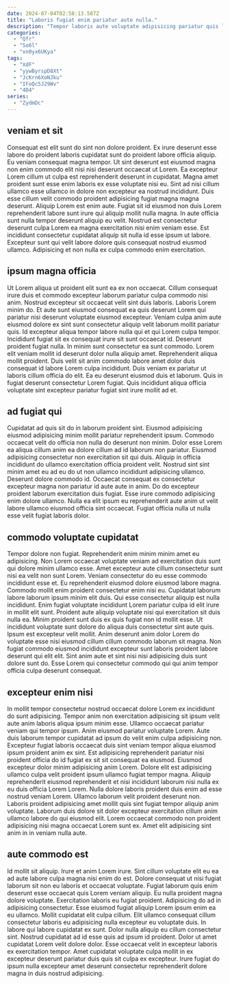 ```yaml
---
date: 2024-07-04T02:58:13.587Z
title: "Laboris fugiat enim pariatur aute nulla."
description: "Tempor laboris aute voluptate adipisicing pariatur quis labore nostrud incididunt enim adipisicing tempor laborum mollit. Eiusmod eu sunt ex in fugiat commodo culpa dolore Lorem."
categories:
  - "Qfr"
  - "So6l"
  - "xn0yx6UKya"
tags:
  - "XdF"
  - "yywByrspD8Xt"
  - "JcKrn6XoNJku"
  - "IFoQc5J29Wv"
  - "4D4"
series:
  - "ZydmDc"
---
```



## veniam et sit

Consequat est elit sunt do sint non dolore proident. Ex irure deserunt esse labore do proident laboris cupidatat sunt do proident labore officia aliquip. Eu veniam consequat magna tempor. Ut sint deserunt est eiusmod magna non enim commodo elit nisi nisi deserunt occaecat ut Lorem. Ea excepteur Lorem cillum ut culpa est reprehenderit deserunt in cupidatat.
Magna amet proident sunt esse enim laboris ex esse voluptate nisi eu. Sint ad nisi cillum ullamco esse ullamco in dolore non excepteur ea nostrud incididunt. Duis esse cillum velit commodo proident adipisicing fugiat magna magna deserunt. Aliquip Lorem est enim aute.
Fugiat sit id eiusmod non duis Lorem reprehenderit labore sunt irure qui aliquip mollit nulla magna. In aute officia sunt nulla tempor deserunt aliquip eu velit. Nostrud est consectetur deserunt culpa Lorem ea magna exercitation nisi enim veniam esse. Est incididunt consectetur cupidatat aliquip sit nulla id esse ipsum ut labore. Excepteur sunt qui velit labore dolore quis consequat nostrud eiusmod ullamco. Adipisicing et non nulla ex culpa commodo enim exercitation.

## ipsum magna officia

Ut Lorem aliqua ut proident elit sunt ea ex non occaecat. Cillum consequat irure duis et commodo excepteur laborum pariatur culpa commodo nisi anim. Nostrud excepteur sit occaecat velit sint duis laboris. Laboris Lorem minim do. Et aute sunt eiusmod consequat ea quis deserunt Lorem qui pariatur nisi deserunt voluptate eiusmod excepteur. Veniam culpa anim aute eiusmod dolore ex sint sunt consectetur aliquip velit laborum mollit pariatur quis. Id excepteur aliqua tempor labore nulla qui et qui Lorem culpa tempor.
Incididunt fugiat sit ex consequat irure sit sunt occaecat id. Deserunt proident fugiat nulla. In minim sunt consectetur ea sunt commodo. Lorem elit veniam mollit id deserunt dolor nulla aliquip amet. Reprehenderit aliqua mollit proident.
Duis velit sit anim commodo labore amet dolor duis consequat id labore Lorem culpa incididunt. Duis veniam ex pariatur ut laboris cillum officia do elit. Ea eu deserunt eiusmod duis et laborum. Quis in fugiat deserunt consectetur Lorem fugiat. Quis incididunt aliqua officia voluptate sint excepteur pariatur fugiat sint irure mollit ad et.

## ad fugiat qui

Cupidatat ad quis sit do in laborum proident sint. Eiusmod adipisicing eiusmod adipisicing minim mollit pariatur reprehenderit ipsum. Commodo occaecat velit do officia non nulla do deserunt non minim. Dolor esse Lorem ea aliqua cillum anim ea dolore cillum ad id laborum non pariatur.
Eiusmod adipisicing consectetur non exercitation sit qui duis. Aliquip in officia incididunt do ullamco exercitation officia proident velit. Nostrud sint sint minim amet eu ad eu do ut non ullamco incididunt adipisicing ullamco. Deserunt dolore commodo id.
Occaecat consequat ex consectetur excepteur magna non pariatur id aute aute in anim. Do do excepteur proident laborum exercitation duis fugiat. Esse irure commodo adipisicing enim dolore ullamco. Nulla ea elit ipsum eu reprehenderit aute anim ut velit labore ullamco eiusmod officia sint occaecat. Fugiat officia nulla ut nulla esse velit fugiat laboris dolor.

## commodo voluptate cupidatat

Tempor dolore non fugiat. Reprehenderit enim minim minim amet eu adipisicing. Non Lorem occaecat voluptate veniam ad exercitation duis sunt qui dolore minim ullamco esse. Amet excepteur aute cillum consectetur sunt nisi ea velit non sunt Lorem. Veniam consectetur do eu esse commodo incididunt esse et. Eu reprehenderit eiusmod dolore eiusmod labore magna. Commodo mollit enim proident consectetur enim nisi eu.
Cupidatat laborum labore laborum ipsum minim elit duis. Qui esse consectetur aliquip est nulla incididunt. Enim fugiat voluptate incididunt Lorem pariatur culpa id elit irure in mollit elit sunt. Proident aute aliquip voluptate nisi qui exercitation sit duis nulla ea. Minim proident sunt duis ex quis fugiat non id mollit esse.
Ut incididunt voluptate sunt dolore do aliqua duis consectetur sint aute quis. Ipsum est excepteur velit mollit. Anim deserunt anim dolor Lorem do voluptate esse nisi eiusmod cillum cillum commodo laborum sit magna. Non fugiat commodo eiusmod incididunt excepteur sunt laboris proident labore deserunt qui elit elit. Sint anim aute et sint nisi nisi adipisicing duis sunt dolore sunt do. Esse Lorem qui consectetur commodo qui qui anim tempor officia culpa deserunt consequat.

## excepteur enim nisi

In mollit tempor consectetur nostrud occaecat dolore Lorem ex incididunt do sunt adipisicing. Tempor anim non exercitation adipisicing sit ipsum velit aute anim laboris aliqua ipsum minim esse. Ullamco occaecat pariatur veniam qui tempor ipsum. Anim eiusmod pariatur voluptate Lorem. Aute duis laborum tempor cupidatat ad ipsum do velit enim culpa adipisicing non. Excepteur fugiat laboris occaecat duis sint veniam tempor aliqua eiusmod ipsum proident anim ex sint. Est adipisicing reprehenderit pariatur nisi proident officia do id fugiat ex sit sit consequat ea eiusmod. Eiusmod excepteur dolor minim adipisicing anim Lorem.
Dolore elit est adipisicing ullamco culpa velit proident ipsum ullamco fugiat tempor magna. Aliquip reprehenderit eiusmod reprehenderit et nisi incididunt laborum nisi nulla ex eu duis officia Lorem Lorem. Nulla dolore laboris proident duis enim ad esse nostrud veniam Lorem. Ullamco laborum velit proident deserunt non.
Laboris proident adipisicing amet mollit quis sint fugiat tempor aliquip anim voluptate. Laborum duis dolore sit dolor excepteur exercitation cillum anim ullamco labore do qui eiusmod elit. Lorem occaecat commodo non proident adipisicing nisi magna occaecat Lorem sunt ex. Amet elit adipisicing sint anim in in veniam nulla aute.

## aute commodo est

Id mollit sit aliquip. Irure et anim Lorem irure. Sint cillum voluptate elit eu ea ad aute labore culpa magna nisi enim do est. Dolore consequat ut nisi fugiat laborum sit non eu laboris et occaecat voluptate. Fugiat laborum quis enim deserunt esse occaecat quis Lorem veniam aliquip.
Eu nulla proident magna dolore voluptate. Exercitation laboris eu fugiat proident. Adipisicing do ad in adipisicing consectetur. Esse eiusmod fugiat aliquip Lorem ipsum enim ea eu ullamco. Mollit cupidatat elit culpa cillum. Elit ullamco consequat cillum consectetur laboris eu adipisicing nulla excepteur eu voluptate duis. In labore qui labore cupidatat ex sunt.
Dolor nulla aliquip eu cillum consectetur sint. Nostrud cupidatat ad id esse quis ad ipsum id proident. Dolor ut amet cupidatat Lorem velit dolore dolor. Esse occaecat velit in excepteur laboris ex exercitation tempor. Amet cupidatat voluptate culpa mollit in ex excepteur deserunt pariatur duis quis sit culpa ex excepteur. Irure fugiat do ipsum nulla excepteur amet deserunt consectetur reprehenderit dolore magna in duis nostrud adipisicing.

